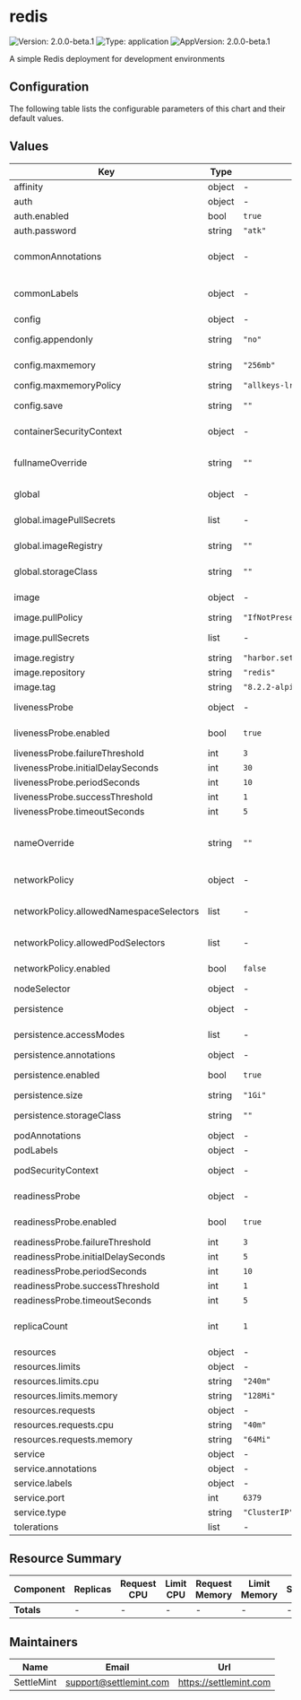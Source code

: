 # redis

![Version: 2.0.0-beta.1](https://img.shields.io/badge/Version-2.0.0--beta.1-informational?style=flat-square) ![Type: application](https://img.shields.io/badge/Type-application-informational?style=flat-square) ![AppVersion: 2.0.0-beta.1](https://img.shields.io/badge/AppVersion-2.0.0--beta.1-informational?style=flat-square)

A simple Redis deployment for development environments

## Configuration

The following table lists the configurable parameters of this chart and their default values.

## Values

| Key | Type | Default | Description |
|-----|------|---------|-------------|
|affinity|object|-|Affinity (object)|
|auth|object|-|Authentication|
|auth.enabled|bool|`true`|Enable authentication|
|auth.password|string|`"atk"`|Redis password|
|commonAnnotations|object|-|Annotations to add to all deployed objects (object)|
|commonLabels|object|-|Labels to add to all deployed objects (object)|
|config|object|-|Redis configuration|
|config.appendonly|string|`"no"`|Append only file (AOF persistence)|
|config.maxmemory|string|`"256mb"`|Maximum memory Redis can use|
|config.maxmemoryPolicy|string|`"allkeys-lru"`|Memory eviction policy|
|config.save|string|`""`|Save DB to disk (RDB persistence)|
|containerSecurityContext|object|-|Container security context (object)|
|fullnameOverride|string|`""`|String to fully override common.names.fullname (string)|
|global|object|-|Global Docker image registry|
|global.imagePullSecrets|list|-|Global Docker registry secret names as an array|
|global.imageRegistry|string|`""`|Global Docker image registry|
|global.storageClass|string|`""`|Global StorageClass for Persistent Volume(s)|
|image|object|-|Redis image configuration|
|image.pullPolicy|string|`"IfNotPresent"`|Redis image pull policy|
|image.pullSecrets|list|-|Redis image pull secrets (list)|
|image.registry|string|`"harbor.settlemint.com/docker.io"`|Redis image registry|
|image.repository|string|`"redis"`|Redis image repository|
|image.tag|string|`"8.2.2-alpine"`|Redis image tag|
|livenessProbe|object|-|Liveness probe configuration|
|livenessProbe.enabled|bool|`true`|Enable liveness probe (bool)|
|livenessProbe.failureThreshold|int|`3`|Failure threshold (int)|
|livenessProbe.initialDelaySeconds|int|`30`|Initial delay seconds (int)|
|livenessProbe.periodSeconds|int|`10`|Period seconds (int)|
|livenessProbe.successThreshold|int|`1`|Success threshold (int)|
|livenessProbe.timeoutSeconds|int|`5`|Timeout seconds (int)|
|nameOverride|string|`""`|String to partially override common.names.fullname (string)|
|networkPolicy|object|-|Network policy configuration|
|networkPolicy.allowedNamespaceSelectors|list|-|Additional allowed namespace selectors (list)|
|networkPolicy.allowedPodSelectors|list|-|Additional allowed pod selectors (list)|
|networkPolicy.enabled|bool|`false`|Enable network policies (bool)|
|nodeSelector|object|-|Node selector (object)|
|persistence|object|-|Persistence configuration|
|persistence.accessModes|list|-|Access mode for the PVC|
|persistence.annotations|object|-|Annotations for the PVC|
|persistence.enabled|bool|`true`|Enable persistence using PVC|
|persistence.size|string|`"1Gi"`|Size of the PVC|
|persistence.storageClass|string|`""`|Storage class for the PVC|
|podAnnotations|object|-|Pod annotations (object)|
|podLabels|object|-|Pod labels (object)|
|podSecurityContext|object|-|Pod security context (object)|
|readinessProbe|object|-|Readiness probe configuration|
|readinessProbe.enabled|bool|`true`|Enable readiness probe (bool)|
|readinessProbe.failureThreshold|int|`3`|Failure threshold (int)|
|readinessProbe.initialDelaySeconds|int|`5`|Initial delay seconds (int)|
|readinessProbe.periodSeconds|int|`10`|Period seconds (int)|
|readinessProbe.successThreshold|int|`1`|Success threshold (int)|
|readinessProbe.timeoutSeconds|int|`5`|Timeout seconds (int)|
|replicaCount|int|`1`|Number of Redis replicas (should be 1 for development)|
|resources|object|-|Resources configuration|
|resources.limits|object|-|Resource limits|
|resources.limits.cpu|string|`"240m"`|CPU limit|
|resources.limits.memory|string|`"128Mi"`|Memory limit|
|resources.requests|object|-|Resource requests|
|resources.requests.cpu|string|`"40m"`|CPU request|
|resources.requests.memory|string|`"64Mi"`|Memory request|
|service|object|-|Service configuration|
|service.annotations|object|-|Service annotations|
|service.labels|object|-|Service labels|
|service.port|int|`6379`|Redis port|
|service.type|string|`"ClusterIP"`|Service type|
|tolerations|list|-|Tolerations (list)|

## Resource Summary

| Component | Replicas | Request CPU | Limit CPU | Request Memory | Limit Memory | Storage |
|-----------|----------|-------------|-----------|----------------|--------------|---------|
| **Totals** | - | - | - | - | - | - |

## Maintainers

| Name | Email | Url |
| ---- | ------ | --- |
| SettleMint | <support@settlemint.com> | <https://settlemint.com> |

